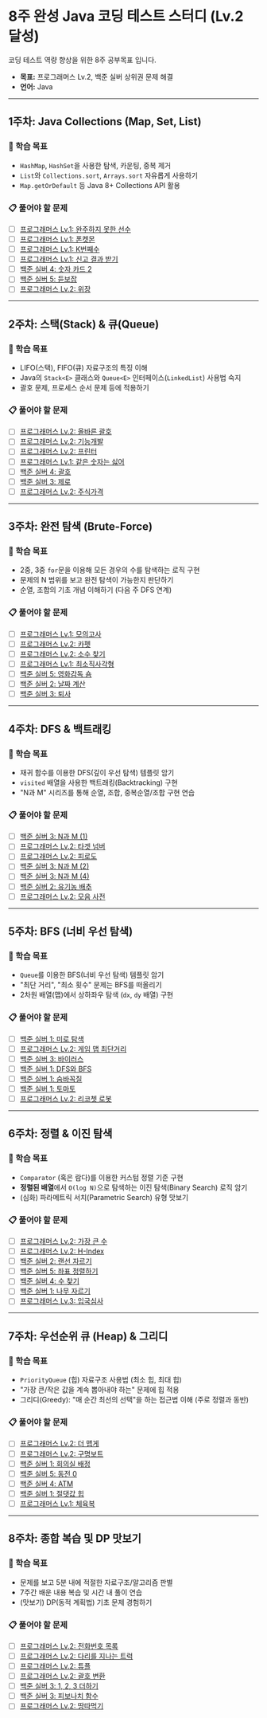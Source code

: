 # 8주 완성 Java 코딩 테스트 스터디 (Lv.2 달성)

코딩 테스트 역량 향상을 위한 8주 공부목표 입니다.

- **목표:** 프로그래머스 Lv.2, 백준 실버 상위권 문제 해결
- **언어:** Java

---

## 1주차: Java Collections (Map, Set, List)

### 🎯 학습 목표
- `HashMap`, `HashSet`을 사용한 탐색, 카운팅, 중복 제거
- `List`와 `Collections.sort`, `Arrays.sort` 자유롭게 사용하기
- `Map.getOrDefault` 등 Java 8+ Collections API 활용

### 📋 풀어야 할 문제
- [ ] [프로그래머스 Lv.1: 완주하지 못한 선수](https://school.programmers.co.kr/learn/courses/30/lessons/42576)
- [ ] [프로그래머스 Lv.1: 폰켓몬](https://school.programmers.co.kr/learn/courses/30/lessons/1845)
- [ ] [프로그래머스 Lv.1: K번째수](https://school.programmers.co.kr/learn/courses/30/lessons/42748)
- [ ] [프로그래머스 Lv.1: 신고 결과 받기](https://school.programmers.co.kr/learn/courses/30/lessons/92334)
- [ ] [백준 실버 4: 숫자 카드 2](https://www.acmicpc.net/problem/10816)
- [ ] [백준 실버 5: 듣보잡](https://www.acmicpc.net/problem/1764)
- [ ] [프로그래머스 Lv.2: 위장](https://school.programmers.co.kr/learn/courses/30/lessons/42578)

---

## 2주차: 스택(Stack) & 큐(Queue)

### 🎯 학습 목표
- LIFO(스택), FIFO(큐) 자료구조의 특징 이해
- Java의 `Stack<E>` 클래스와 `Queue<E>` 인터페이스(`LinkedList`) 사용법 숙지
- 괄호 문제, 프로세스 순서 문제 등에 적용하기

### 📋 풀어야 할 문제
- [ ] [프로그래머스 Lv.2: 올바른 괄호](https://school.programmers.co.kr/learn/courses/30/lessons/12909)
- [ ] [프로그래머스 Lv.2: 기능개발](https://school.programmers.co.kr/learn/courses/30/lessons/42586)
- [ ] [프로그래머스 Lv.2: 프린터](https://school.programmers.co.kr/learn/courses/30/lessons/42587)
- [ ] [프로그래머스 Lv.1: 같은 숫자는 싫어](https://school.programmers.co.kr/learn/courses/30/lessons/12906)
- [ ] [백준 실버 4: 괄호](https://www.acmicpc.net/problem/9012)
- [ ] [백준 실버 3: 제로](https://www.acmicpc.net/problem/10773)
- [ ] [프로그래머스 Lv.2: 주식가격](https://school.programmers.co.kr/learn/courses/30/lessons/42584)

---

## 3주차: 완전 탐색 (Brute-Force)

### 🎯 학습 목표
- 2중, 3중 `for`문을 이용해 모든 경우의 수를 탐색하는 로직 구현
- 문제의 N 범위를 보고 완전 탐색이 가능한지 판단하기
- 순열, 조합의 기초 개념 이해하기 (다음 주 DFS 연계)

### 📋 풀어야 할 문제
- [ ] [프로그래머스 Lv.1: 모의고사](https://school.programmers.co.kr/learn/courses/30/lessons/42840)
- [ ] [프로그래머스 Lv.2: 카펫](https://school.programmers.co.kr/learn/courses/30/lessons/42842)
- [ ] [프로그래머스 Lv.2: 소수 찾기](https://school.programmers.co.kr/learn/courses/30/lessons/42839)
- [ ] [프로그래머스 Lv.1: 최소직사각형](https://school.programmers.co.kr/learn/courses/30/lessons/86491)
- [ ] [백준 실버 5: 영화감독 숌](https://www.acmicpc.net/problem/1436)
- [ ] [백준 실버 2: 날짜 계산](https://www.acmicpc.net/problem/1476)
- [ ] [백준 실버 3: 퇴사](https://www.acmicpc.net/problem/14501)

---

## 4주차: DFS & 백트래킹

### 🎯 학습 목표
- 재귀 함수를 이용한 DFS(깊이 우선 탐색) 템플릿 암기
- `visited` 배열을 사용한 백트래킹(Backtracking) 구현
- "N과 M" 시리즈를 통해 순열, 조합, 중복순열/조합 구현 연습

### 📋 풀어야 할 문제
- [ ] [백준 실버 3: N과 M (1)](https://www.acmicpc.net/problem/15649)
- [ ] [프로그래머스 Lv.2: 타겟 넘버](https://school.programmers.co.kr/learn/courses/30/lessons/43165)
- [ ] [프로그래머스 Lv.2: 피로도](https://school.programmers.co.kr/learn/courses/30/lessons/87946)
- [ ] [백준 실버 3: N과 M (2)](https://www.acmicpc.net/problem/15650)
- [ ] [백준 실버 3: N과 M (4)](https://www.acmicpc.net/problem/15652)
- [ ] [백준 실버 2: 유기농 배추](https://www.acmicpc.net/problem/1012)
- [ ] [프로그래머스 Lv.2: 모음 사전](https://school.programmers.co.kr/learn/courses/30/lessons/84512)

---

## 5주차: BFS (너비 우선 탐색)

### 🎯 학습 목표
- `Queue`를 이용한 BFS(너비 우선 탐색) 템플릿 암기
- "최단 거리", "최소 횟수" 문제는 BFS를 떠올리기
- 2차원 배열(맵)에서 상하좌우 탐색 (`dx`, `dy` 배열) 구현

### 📋 풀어야 할 문제
- [ ] [백준 실버 1: 미로 탐색](https://www.acmicpc.net/problem/2178)
- [ ] [프로그래머스 Lv.2: 게임 맵 최단거리](https://school.programmers.co.kr/learn/courses/30/lessons/1844)
- [ ] [백준 실버 3: 바이러스](https://www.acmicpc.net/problem/2606)
- [ ] [백준 실버 1: DFS와 BFS](https://www.acmicpc.net/problem/1260)
- [ ] [백준 실버 1: 숨바꼭질](https://www.acmicpc.net/problem/1697)
- [ ] [백준 실버 1: 토마토](https://www.acmicpc.net/problem/7576)
- [ ] [프로그래머스 Lv.2: 리코쳇 로봇](https://school.programmers.co.kr/learn/courses/30/lessons/169199)

---

## 6주차: 정렬 & 이진 탐색

### 🎯 학습 목표
- `Comparator` (혹은 람다)를 이용한 커스텀 정렬 기준 구현
- **정렬된 배열**에서 `O(log N)`으로 탐색하는 이진 탐색(Binary Search) 로직 암기
- (심화) 파라메트릭 서치(Parametric Search) 유형 맛보기

### 📋 풀어야 할 문제
- [ ] [프로그래머스 Lv.2: 가장 큰 수](https://school.programmers.co.kr/learn/courses/30/lessons/42746)
- [ ] [프로그래머스 Lv.2: H-Index](https://school.programmers.co.kr/learn/courses/30/lessons/42747)
- [ ] [백준 실버 2: 랜선 자르기](https://www.acmicpc.net/problem/1654)
- [ ] [백준 실버 5: 좌표 정렬하기](https://www.acmicpc.net/problem/11650)
- [ ] [백준 실버 4: 수 찾기](https://www.acmicpc.net/problem/1920)
- [ ] [백준 실버 1: 나무 자르기](https://www.acmicpc.net/problem/2805)
- [ ] [프로그래머스 Lv.3: 입국심사](https://school.programmers.co.kr/learn/courses/30/lessons/43238)

---

## 7주차: 우선순위 큐 (Heap) & 그리디

### 🎯 학습 목표
- `PriorityQueue` (힙) 자료구조 사용법 (최소 힙, 최대 힙)
- "가장 큰/작은 값을 계속 뽑아내야 하는" 문제에 힙 적용
- 그리디(Greedy): "매 순간 최선의 선택"을 하는 접근법 이해 (주로 정렬과 동반)

### 📋 풀어야 할 문제
- [ ] [프로그래머스 Lv.2: 더 맵게](https://school.programmers.co.kr/learn/courses/30/lessons/42626)
- [ ] [프로그래머스 Lv.2: 구명보트](https://school.programmers.co.kr/learn/courses/30/lessons/42885)
- [ ] [백준 실버 1: 회의실 배정](https://www.acmicpc.net/problem/1931)
- [ ] [백준 실버 5: 동전 0](https://www.acmicpc.net/problem/11047)
- [ ] [백준 실버 4: ATM](https://www.acmicpc.net/problem/11399)
- [ ] [백준 실버 1: 절댓값 힙](https://www.acmicpc.net/problem/11286)
- [ ] [프로그래머스 Lv.1: 체육복](https://school.programmers.co.kr/learn/courses/30/lessons/42862)

---

## 8주차: 종합 복습 및 DP 맛보기

### 🎯 학습 목표
- 문제를 보고 5분 내에 적절한 자료구조/알고리즘 판별
- 7주간 배운 내용 복습 및 시간 내 풀이 연습
- (맛보기) DP(동적 계획법) 기초 문제 경험하기

### 📋 풀어야 할 문제
- [ ] [프로그래머스 Lv.2: 전화번호 목록](https://school.programmers.co.kr/learn/courses/30/lessons/42577)
- [ ] [프로그래머스 Lv.2: 다리를 지나는 트럭](https://school.programmers.co.kr/learn/courses/30/lessons/42583)
- [ ] [프로그래머스 Lv.2: 튜플](https://school.programmers.co.kr/learn/courses/30/lessons/64065)
- [ ] [프로그래머스 Lv.2: 괄호 변환](https://school.programmers.co.kr/learn/courses/30/lessons/60058)
- [ ] [백준 실버 3: 1, 2, 3 더하기](https://www.acmicpc.net/problem/9095)
- [ ] [백준 실버 3: 피보나치 함수](https://www.acmicpc.net/problem/1003)
- [ ] [프로그래머스 Lv.2: 땅따먹기](https://school.programmers.co.kr/learn/courses/30/lessons/12913)